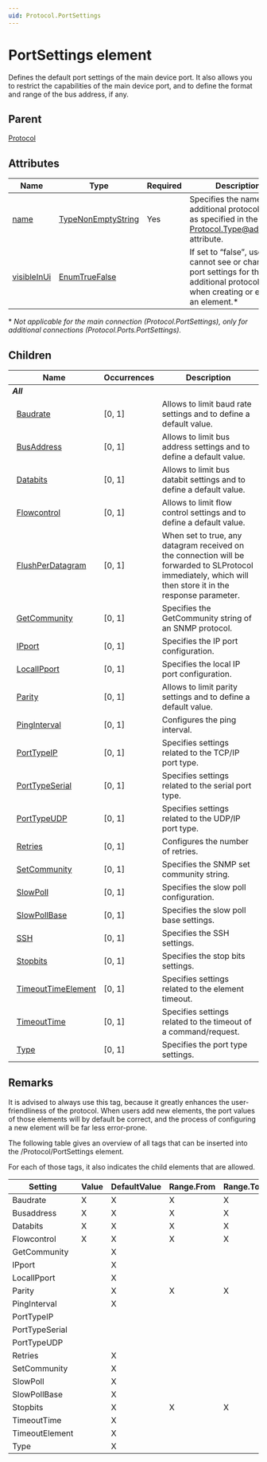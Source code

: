 ```yaml
---
uid: Protocol.PortSettings
---
```


# PortSettings element

Defines the default port settings of the main device port. It also allows you to restrict the capabilities of the main device port, and to define the format and range of the bus address, if any.

## Parent

[Protocol](xref:Protocol)

## Attributes

|Name|Type|Required|Description|
|--- |--- |--- |--- |
|[name](xref:Protocol.PortSettings-name)|[TypeNonEmptyString](xref:Protocol-TypeNonEmptyString)|Yes|Specifies the name of the additional protocol type as specified in the [Protocol.Type@advanced](xre:Protocol.Type-advanced) attribute.|
|[visibleInUi](xref:Protocol.Ports.PortSettings-visibleInUi)|[EnumTrueFalse](xref:Protocol-EnumTrueFalse)||If set to “false”, users cannot see or change the port settings for this additional protocol type when creating or editing an element.\*|

\* *Not applicable for the main connection (Protocol.PortSettings), only for additional connections (Protocol.Ports.PortSettings).*

## Children

|Name|Occurrences|Description|
|--- |--- |--- |
|***All***|||
|&nbsp;&nbsp;[Baudrate](xref:Protocol.PortSettings.Baudrate)|[0, 1]|Allows to limit baud rate settings and to define a default value.|
|&nbsp;&nbsp;[BusAddress](xref:Protocol.PortSettings.BusAddress)|[0, 1]|Allows to limit bus address settings and to define a default value.|
|&nbsp;&nbsp;[Databits](xref:Protocol.PortSettings.Databits)|[0, 1]|Allows to limit bus databit settings and to define a default value.|
|&nbsp;&nbsp;[Flowcontrol](xref:Protocol.PortSettings.Flowcontrol)|[0, 1]|Allows to limit flow control settings and to define a default value.|
|&nbsp;&nbsp;[FlushPerDatagram](xref:Protocol.PortSettings.FlushPerDatagram)|[0, 1]|When set to true, any datagram received on the connection will be forwarded to SLProtocol immediately, which will then store it in the response parameter.|
|&nbsp;&nbsp;[GetCommunity](xref:Protocol.PortSettings.GetCommunity)|[0, 1]|Specifies the GetCommunity string of an SNMP protocol.|
|&nbsp;&nbsp;[IPport](xref:Protocol.PortSettings.IPport)|[0, 1]|Specifies the IP port configuration.|
|&nbsp;&nbsp;[LocalIPport](xref:Protocol.PortSettings.LocalIPport)|[0, 1]|Specifies the local IP port configuration.|
|&nbsp;&nbsp;[Parity](xref:Protocol.PortSettings.Parity)|[0, 1]|Allows to limit parity settings and to define a default value.|
|&nbsp;&nbsp;[PingInterval](xref:Protocol.PortSettings.PingInterval)|[0, 1]|Configures the ping interval.|
|&nbsp;&nbsp;[PortTypeIP](xref:Protocol.PortSettings.PortTypeIP)|[0, 1]|Specifies settings related to the TCP/IP port type.|
|&nbsp;&nbsp;[PortTypeSerial](xref:Protocol.PortSettings.PortTypeSerial)|[0, 1]|Specifies settings related to the serial port type.|
|&nbsp;&nbsp;[PortTypeUDP](xref:Protocol.PortSettings.PortTypeUDP)|[0, 1]|Specifies settings related to the UDP/IP port type.|
|&nbsp;&nbsp;[Retries](xref:Protocol.PortSettings.Retries)|[0, 1]|Configures the number of retries.|
|&nbsp;&nbsp;[SetCommunity](xref:Protocol.PortSettings.SetCommunity)|[0, 1]|Specifies the SNMP set community string.|
|&nbsp;&nbsp;[SlowPoll](xref:Protocol.PortSettings.SlowPoll)|[0, 1]|Specifies the slow poll configuration.|
|&nbsp;&nbsp;[SlowPollBase](xref:Protocol.PortSettings.SlowPollBase)|[0, 1]|Specifies the slow poll base settings.|
|&nbsp;&nbsp;[SSH](xref:Protocol.PortSettings.SSH)|[0, 1]|Specifies the SSH settings.|
|&nbsp;&nbsp;[Stopbits](xref:Protocol.PortSettings.Stopbits)|[0, 1]|Specifies the stop bits settings.|
|&nbsp;&nbsp;[TimeoutTimeElement](xref:Protocol.PortSettings.TimeoutTimeElement)|[0, 1]|Specifies settings related to the element timeout.|
|&nbsp;&nbsp;[TimeoutTime](xref:Protocol.PortSettings.TimeoutTime)|[0, 1]|Specifies settings related to the timeout of a command/request.|
|&nbsp;&nbsp;[Type](xref:Protocol.PortSettings.Type)|[0, 1]|Specifies the port type settings.|

## Remarks

It is advised to always use this tag, because it greatly enhances the user-friendliness of the protocol. When users add new elements, the port values of those elements will by default be correct, and the process of configuring a new element will be far less error-prone.

The following table gives an overview of all tags that can be inserted into the /Protocol/PortSettings element.

For each of those tags, it also indicates the child elements that are allowed.

|Setting|Value|DefaultValue|Range.From|Range.To|Disabled|
|--- |--- |--- |--- |--- |--- |
|Baudrate|X|X|X|X|X|
|Busaddress|X|X|X|X|X|
|Databits|X|X|X|X|X|
|Flowcontrol|X|X|X|X|X|
|GetCommunity||X|||X|
|IPport||X|||X|
|LocalIPport||X|||X|
|Parity||X|X|X|X|
|PingInterval||X|||X|
|PortTypeIP|||||X|
|PortTypeSerial|||||X|
|PortTypeUDP|||||X|
|Retries||X|||X|
|SetCommunity||X|||X|
|SlowPoll||X|||X|
|SlowPollBase||X|||X|
|Stopbits||X|X|X|X|
|TimeoutTime||X|||X|
|TimeoutElement||X|||X|
|Type||X||||
